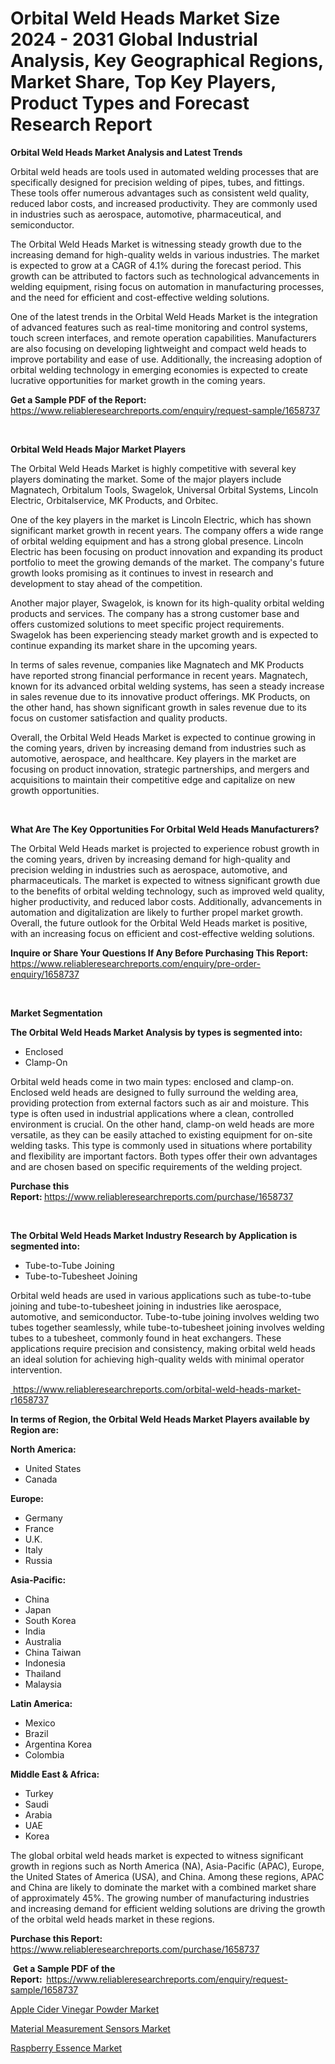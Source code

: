 <p><h1>Orbital Weld Heads Market Size 2024 - 2031 Global Industrial Analysis, Key Geographical Regions, Market Share, Top Key Players, Product Types and Forecast Research Report</h1></p><p><strong>Orbital Weld Heads Market Analysis and Latest Trends</strong></p>
<p><p>Orbital weld heads are tools used in automated welding processes that are specifically designed for precision welding of pipes, tubes, and fittings. These tools offer numerous advantages such as consistent weld quality, reduced labor costs, and increased productivity. They are commonly used in industries such as aerospace, automotive, pharmaceutical, and semiconductor.</p><p>The Orbital Weld Heads Market is witnessing steady growth due to the increasing demand for high-quality welds in various industries. The market is expected to grow at a CAGR of 4.1% during the forecast period. This growth can be attributed to factors such as technological advancements in welding equipment, rising focus on automation in manufacturing processes, and the need for efficient and cost-effective welding solutions.</p><p>One of the latest trends in the Orbital Weld Heads Market is the integration of advanced features such as real-time monitoring and control systems, touch screen interfaces, and remote operation capabilities. Manufacturers are also focusing on developing lightweight and compact weld heads to improve portability and ease of use. Additionally, the increasing adoption of orbital welding technology in emerging economies is expected to create lucrative opportunities for market growth in the coming years.</p></p>
<p><strong>Get a Sample PDF of the Report:&nbsp;</strong> <a href="https://www.reliableresearchreports.com/enquiry/request-sample/1658737">https://www.reliableresearchreports.com/enquiry/request-sample/1658737</a></p>
<p>&nbsp;</p>
<p><strong>Orbital Weld Heads Major Market Players</strong></p>
<p><p>The Orbital Weld Heads Market is highly competitive with several key players dominating the market. Some of the major players include Magnatech, Orbitalum Tools, Swagelok, Universal Orbital Systems, Lincoln Electric, Orbitalservice, MK Products, and Orbitec.</p><p>One of the key players in the market is Lincoln Electric, which has shown significant market growth in recent years. The company offers a wide range of orbital welding equipment and has a strong global presence. Lincoln Electric has been focusing on product innovation and expanding its product portfolio to meet the growing demands of the market. The company's future growth looks promising as it continues to invest in research and development to stay ahead of the competition.</p><p>Another major player, Swagelok, is known for its high-quality orbital welding products and services. The company has a strong customer base and offers customized solutions to meet specific project requirements. Swagelok has been experiencing steady market growth and is expected to continue expanding its market share in the upcoming years.</p><p>In terms of sales revenue, companies like Magnatech and MK Products have reported strong financial performance in recent years. Magnatech, known for its advanced orbital welding systems, has seen a steady increase in sales revenue due to its innovative product offerings. MK Products, on the other hand, has shown significant growth in sales revenue due to its focus on customer satisfaction and quality products.</p><p>Overall, the Orbital Weld Heads Market is expected to continue growing in the coming years, driven by increasing demand from industries such as automotive, aerospace, and healthcare. Key players in the market are focusing on product innovation, strategic partnerships, and mergers and acquisitions to maintain their competitive edge and capitalize on new growth opportunities.</p></p>
<p>&nbsp;</p>
<p><strong>What Are The Key Opportunities For Orbital Weld Heads Manufacturers?</strong></p>
<p><p>The Orbital Weld Heads market is projected to experience robust growth in the coming years, driven by increasing demand for high-quality and precision welding in industries such as aerospace, automotive, and pharmaceuticals. The market is expected to witness significant growth due to the benefits of orbital welding technology, such as improved weld quality, higher productivity, and reduced labor costs. Additionally, advancements in automation and digitalization are likely to further propel market growth. Overall, the future outlook for the Orbital Weld Heads market is positive, with an increasing focus on efficient and cost-effective welding solutions.</p></p>
<p><strong>Inquire or Share Your Questions If Any Before Purchasing This Report:</strong> <a href="https://www.reliableresearchreports.com/enquiry/pre-order-enquiry/1658737">https://www.reliableresearchreports.com/enquiry/pre-order-enquiry/1658737</a></p>
<p>&nbsp;</p>
<p><strong>Market Segmentation</strong></p>
<p><strong>The Orbital Weld Heads Market Analysis by types is segmented into:</strong></p>
<p><ul><li>Enclosed</li><li>Clamp-On</li></ul></p>
<p><p>Orbital weld heads come in two main types: enclosed and clamp-on. Enclosed weld heads are designed to fully surround the welding area, providing protection from external factors such as air and moisture. This type is often used in industrial applications where a clean, controlled environment is crucial. On the other hand, clamp-on weld heads are more versatile, as they can be easily attached to existing equipment for on-site welding tasks. This type is commonly used in situations where portability and flexibility are important factors. Both types offer their own advantages and are chosen based on specific requirements of the welding project.</p></p>
<p><strong>Purchase this Report:&nbsp;</strong><a href="https://www.reliableresearchreports.com/purchase/1658737">https://www.reliableresearchreports.com/purchase/1658737</a></p>
<p>&nbsp;</p>
<p><strong>The Orbital Weld Heads Market Industry Research by Application is segmented into:</strong></p>
<p><ul><li>Tube-to-Tube Joining</li><li>Tube-to-Tubesheet Joining</li></ul></p>
<p><p>Orbital weld heads are used in various applications such as tube-to-tube joining and tube-to-tubesheet joining in industries like aerospace, automotive, and semiconductor. Tube-to-tube joining involves welding two tubes together seamlessly, while tube-to-tubesheet joining involves welding tubes to a tubesheet, commonly found in heat exchangers. These applications require precision and consistency, making orbital weld heads an ideal solution for achieving high-quality welds with minimal operator intervention.</p></p>
<p><a href="https://www.reliableresearchreports.com/orbital-weld-heads-market-r1658737">&nbsp;https://www.reliableresearchreports.com/orbital-weld-heads-market-r1658737</a></p>
<p><strong>In terms of Region, the Orbital Weld Heads Market Players available by Region are:</strong></p>
<p>
    <p> <strong> North America: </strong>
        <ul>
            <li>United States</li>
            <li>Canada</li>
        </ul>
        </p> 
    <p> <strong> Europe: </strong>
        <ul>
            <li>Germany</li>
            <li>France</li>
            <li>U.K.</li>
            <li>Italy</li>
            <li>Russia</li>
        </ul>
        </p> 
    <p> <strong> Asia-Pacific: </strong>
        <ul>
            <li>China</li>
            <li>Japan</li>
            <li>South Korea</li>
            <li>India</li>
            <li>Australia</li>
            <li>China Taiwan</li>
            <li>Indonesia</li>
            <li>Thailand</li>
            <li>Malaysia</li>
        </ul>
        </p> 
    <p> <strong> Latin America: </strong>
        <ul>
            <li>Mexico</li>
            <li>Brazil</li>
            <li>Argentina Korea</li>
            <li>Colombia</li>
        </ul>
        </p> 
    <p> <strong> Middle East & Africa: </strong>
        <ul>
            <li>Turkey</li>
            <li>Saudi</li>
            <li>Arabia</li>
            <li>UAE</li>
            <li>Korea</li>
        </ul>
    </p>
    </p>
<p><p>The global orbital weld heads market is expected to witness significant growth in regions such as North America (NA), Asia-Pacific (APAC), Europe, the United States of America (USA), and China. Among these regions, APAC and China are likely to dominate the market with a combined market share of approximately 45%. The growing number of manufacturing industries and increasing demand for efficient welding solutions are driving the growth of the orbital weld heads market in these regions.</p></p>
<p><strong>Purchase this Report: </strong><a href="https://www.reliableresearchreports.com/purchase/1658737">https://www.reliableresearchreports.com/purchase/1658737</a></p>
<p>&nbsp;<strong>Get a Sample PDF of the Report:&nbsp;&nbsp;</strong><a href="https://www.reliableresearchreports.com/enquiry/request-sample/1658737">https://www.reliableresearchreports.com/enquiry/request-sample/1658737</a></p>
<p><strong></strong></p>
<p><p><a href="https://github.com/rakibtthstu9900/Market-Research-Report-List-1/blob/main/apple-cider-vinegar-powder-market.md">Apple Cider Vinegar Powder Market</a></p><p><a href="https://view.publitas.com/reportprime-1/emerging-trends-in-material-measurement-sensors-market-global-outlook-and-future-prospects-from-2024-2031/">Material Measurement Sensors Market</a></p><p><a href="https://github.com/ernidarwin455/Market-Research-Report-List-1/blob/main/raspberry-essence-market.md">Raspberry Essence Market</a></p></p>